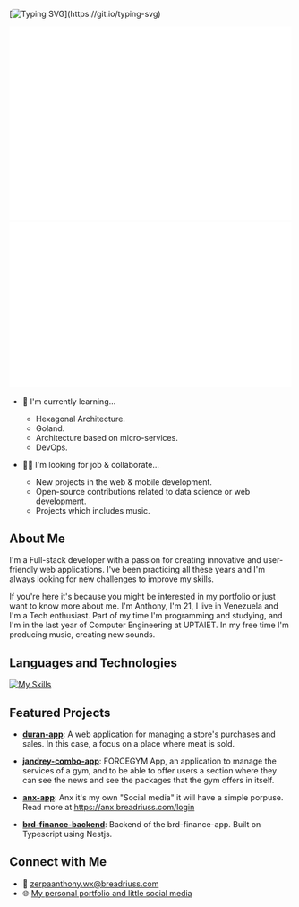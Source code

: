 [![Typing SVG](https://readme-typing-svg.herokuapp.com?font=Poppins&weight=600&size=25&duration=4000&pause=1000&color=944FED&center=false&width=435&lines=Hi%2C+I'm+Anthony+Cursewl!)](https://git.io/typing-svg)

![Contributions Calender](metrics.plugin.isocalendar.fullyear.svg)
![Charts](metrics.plugin.habits.charts.svg)

*   🌱 I'm currently learning...
    *   Hexagonal Architecture.
    *   Goland.
    *   Architecture based on micro-services.
    *   DevOps.

*   🤝🏻 I'm looking for job & collaborate...
    *   New projects in the web & mobile development.
    *   Open-source contributions related to data science or web development.
    *   Projects which includes music.

## About Me

I'm a Full-stack developer with a passion for creating innovative and user-friendly web applications. I've been practicing all these years and I'm always looking for new challenges to improve my skills.

If you're here it's because you might be interested in my portfolio or just want to know more about me. I'm Anthony, I'm 21, I live in Venezuela and I'm a Tech enthusiast. Part of my time I'm programming and studying, and I'm in the last year of Computer Engineering at UPTAIET. In my free time I'm producing music, creating new sounds.

## Languages and Technologies

[![My Skills](https://skillicons.dev/icons?i=ts,js,python,kotlin,java,react,angular,vue,postgres,mongo,git,github,gitlab,nginx,docker,mysql,prisma,nest,spring,vite,tailwind,express&perline=10)](https://anx.breadriuss.com/about/anthony?ref=abitfun)

## Featured Projects

*   **[duran-app](https://github.com/anthonycursewl/meat-swt-app)**: A web application for managing a store's purchases and sales. In this case, a focus on a place where meat is sold.

*   **[jandrey-combo-app](https://github.com/anthonycursewl/jandrey-combo-app)**: FORCEGYM App, an application to manage the services of a gym, and to be able to offer users a section where they can see the news and see the packages that the gym offers in itself.

*   **[anx-app](https://github.com/anthonycursewl/anx-app)**: Anx it's my own "Social media"
it will have a simple porpuse. Read more at https://anx.breadriuss.com/login

*   **[brd-finance-backend](https://github.com/anthonycursewl/brd-finance-backend)**: Backend of the brd-finance-app. Built on Typescript using Nestjs.

## Connect with Me

*   📧 [zerpaanthony.wx@breadriuss.com](mailto:anthony.breadriuss.com/about/anthony?ref=abitfun)
*   🌐 [My personal portfolio and little social media](https://anx.breadriuss.com/about/anthony?ref=abitfun)

  
